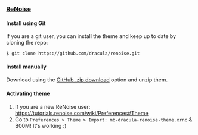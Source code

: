 ### [ReNoise](http://renoise.com)

#### Install using Git

If you are a git user, you can install the theme and keep up to date by cloning the repo:

    $ git clone https://github.com/dracula/renoise.git

#### Install manually

Download using the [GitHub .zip download](https://github.com/dracula/renoise/archive/master.zip) option and unzip them.

#### Activating theme

1. If you are a new ReNoise user: https://tutorials.renoise.com/wiki/Preferences#Theme
2. Go to `Preferences > Theme > Import: mb-dracula-renoise-theme.xrnc` & B00M! It's working :)
